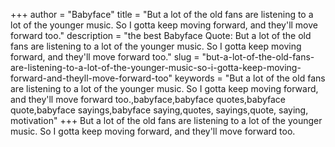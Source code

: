 +++
author = "Babyface"
title = "But a lot of the old fans are listening to a lot of the younger music. So I gotta keep moving forward, and they'll move forward too."
description = "the best Babyface Quote: But a lot of the old fans are listening to a lot of the younger music. So I gotta keep moving forward, and they'll move forward too."
slug = "but-a-lot-of-the-old-fans-are-listening-to-a-lot-of-the-younger-music-so-i-gotta-keep-moving-forward-and-theyll-move-forward-too"
keywords = "But a lot of the old fans are listening to a lot of the younger music. So I gotta keep moving forward, and they'll move forward too.,babyface,babyface quotes,babyface quote,babyface sayings,babyface saying,quotes, sayings,quote, saying, motivation"
+++
But a lot of the old fans are listening to a lot of the younger music. So I gotta keep moving forward, and they'll move forward too.
